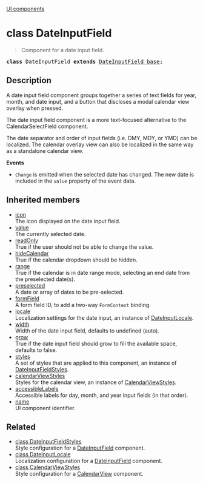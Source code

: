 [UI components](../index.md)

# class DateInputField

> Component for a date input field.

<pre class="docgen_signature"><b>class</b> DateInputField <b>extends</b> <a href="DateInputField_base.md">DateInputField_base</a>;</pre>

## Description

A date input field component groups together a series of text fields for year, month, and date input, and a button that discloses a modal calendar view overlay when pressed.

The date input field component is a more text-focused alternative to the CalendarSelectField component.

The date separator and order of input fields (i.e. DMY, MDY, or YMD) can be localized. The calendar overlay view can also be localized in the same way as a standalone calendar view.

**Events**
- `Change` is emitted when the selected date has changed. The new date is included in the `value` property of the event data.

## Inherited members

- [<!--{ref:property}-->icon](DateInputField_base_icon.md) \
    The icon displayed on the date input field.
- [<!--{ref:property}-->value](DateInputField_base_value.md) \
    The currently selected date.
- [<!--{ref:property}-->readOnly](DateInputField_base_readOnly.md) \
    True if the user should not be able to change the value.
- [<!--{ref:property}-->hideCalendar](DateInputField_base_hideCalendar.md) \
    True if the calendar dropdown should be hidden.
- [<!--{ref:property}-->range](DateInputField_base_range.md) \
    True if the calendar is in date range mode, selecting an end date from the preselected date(s).
- [<!--{ref:property}-->preselected](DateInputField_base_preselected.md) \
    A date or array of dates to be pre-selected.
- [<!--{ref:property}-->formField](DateInputField_base_formField.md) \
    A form field ID, to add a two-way `FormContext` binding.
- [<!--{ref:property}-->locale](DateInputField_base_locale.md) \
    Localization settings for the date input, an instance of [DateInputLocale](DateInputLocale.md).
- [<!--{ref:property}-->width](DateInputField_base_width.md) \
    Width of the date input field, defaults to undefined (auto).
- [<!--{ref:property}-->grow](DateInputField_base_grow.md) \
    True if the date input field should grow to fill the available space, defaults to false.
- [<!--{ref:property}-->styles](DateInputField_base_styles.md) \
    A set of styles that are applied to this component, an instance of [DateInputFieldStyles](DateInputFieldStyles.md).
- [<!--{ref:property}-->calendarViewStyles](DateInputField_base_calendarViewStyles.md) \
    Styles for the calendar view, an instance of [CalendarViewStyles](CalendarViewStyles.md).
- [<!--{ref:property}-->accessibleLabels](DateInputField_base_accessibleLabels.md) \
    Accessible labels for day, month, and year input fields (in that order).
- [<!--{ref:property}-->name](DateInputField_base_name.md) \
    UI component identifier.

## Related

- [<!--{ref:class}-->class DateInputFieldStyles](DateInputFieldStyles.md) \
    Style configuration for a [DateInputField](DateInputField.md) component.
- [<!--{ref:class}-->class DateInputLocale](DateInputLocale.md) \
    Localization configuration for a [DateInputField](DateInputField.md) component.
- [<!--{ref:class}-->class CalendarViewStyles](CalendarViewStyles.md) \
    Style configuration for a [CalendarView](CalendarView.md) component.